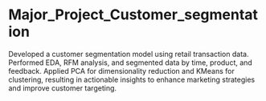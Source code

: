 # Major_Project_Customer_segmentation
 Developed a customer segmentation model using retail transaction data. Performed EDA, RFM analysis, and segmented data by time, product, and feedback. Applied PCA for dimensionality reduction and KMeans for clustering, resulting in actionable insights to enhance marketing strategies and improve customer targeting.
